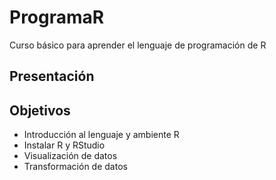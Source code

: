 # ProgramaR
Curso básico para aprender el lenguaje de programación de R

## Presentación
## Objetivos
- Introducción al lenguaje y ambiente R
- Instalar R y RStudio
- Visualización de datos
- Transformación de datos

